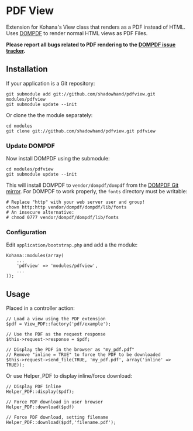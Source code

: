 # PDF View

Extension for Kohana's View class that renders as a PDF instead of HTML. Uses [DOMPDF](http://code.google.com/p/dompdf/) to render normal HTML views as PDF Files.

**Please report all bugs related to PDF rendering to the [DOMPDF issue tracker](http://code.google.com/p/dompdf/issues/list).**

## Installation

If your application is a Git repository:

    git submodule add git://github.com/shadowhand/pdfview.git modules/pdfview
    git submodule update --init

Or clone the the module separately:

    cd modules
    git clone git://github.com/shadowhand/pdfview.git pdfview

### Update DOMPDF

Now install DOMPDF using the submodule:

    cd modules/pdfview
    git submodule update --init

This will install DOMPDF to `vendor/dompdf/dompdf` from the [DOMPDF Git mirror](http://github.com/shadowhand/dompdf). For DOMPDF to work properly, the `fonts` directory must be writable:

    # Replace "http" with your web server user and group!
    chown http:http vendor/dompdf/dompdf/lib/fonts
    # An insecure alternative:
    # chmod 0777 vendor/dompdf/dompdf/lib/fonts

### Configuration

Edit `application/bootstrap.php` and add a the module:

    Kohana::modules(array(
        ...
        'pdfview' => 'modules/pdfview',
        ...
    ));

## Usage

Placed in a controller action:

    // Load a view using the PDF extension
    $pdf = View_PDF::factory('pdf/example');
    
    // Use the PDF as the request response
    $this->request->response = $pdf;
    
    // Display the PDF in the browser as "my_pdf.pdf"
    // Remove "inline = TRUE" to force the PDF to be downloaded
    $this->request->send_file(TRUE, 'my_pdf.pdf', array('inline' => TRUE));

Or use Helper_PDF to display inline/force download:

	// Display PDF inline
	Helper_PDF::display($pdf);

	// Force PDF download in user browser
	Helper_PDF::download($pdf)

	// Force PDF download, setting filename
	Helper_PDF::download($pdf,'filename.pdf');

